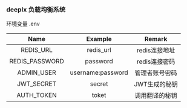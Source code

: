 ### deeplx 负载均衡系统

环境变量 .env

|      Name      |      Example      |     Remark     |
| :------------: | :---------------: | :------------: |
|   REDIS_URL    |     redis_url     | redis连接地址  |
| REDIS_PASSWORD |     password      | redis连接密码  |
|   ADMIN_USER   | username:password | 管理者账号密码 |
|   JWT_SECRET   |      secret       | JWT生成的秘钥  |
|   AUTH_TOKEN   |       toket       | 调用翻译的秘钥 |
